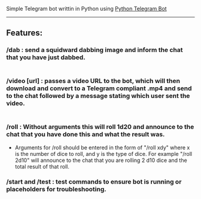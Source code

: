 Simple Telegram bot writtin in Python using [Python Telegram Bot](https://github.com/python-telegram-bot/python-telegram-bot)

---

## Features:
### /dab : send a squidward dabbing image and inform the chat that you have just dabbed.<br><br>
### /video [url] : passes a video URL to the bot, which will then download and convert to a Telegram compliant .mp4 and send to the chat followed by a message stating which user sent the video.<br><br>
### /roll : Without arguments this will roll 1d20 and announce to the chat that you have done this and what the result was.
* Arguments for /roll should be entered in the form of "/roll xdy" where x is the number of dice to roll, and y is the type of dice. For example "/roll 2d10" will announce to the chat that you are rolling 2 d10 dice and the total result of that roll.

### /start and /test : test commands to ensure bot is running or placeholders for troubleshooting.